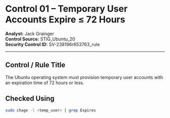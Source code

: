 # Control 01 – Temporary User Accounts Expire ≤ 72 Hours

**Analyst:** Jack Grainger  
**Control Source:** STIG_Ubuntu_20  
**Security Control ID:** SV-238196r653763_rule  

---

## Control / Rule Title
The Ubuntu operating system must provision temporary user accounts with an expiration time of 72 hours or less.

## Checked Using
```bash
sudo chage -l <temp_user> | grep Expires
